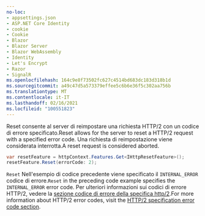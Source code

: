 ```yaml
---
no-loc:
- appsettings.json
- ASP.NET Core Identity
- cookie
- Cookie
- Blazor
- Blazor Server
- Blazor WebAssembly
- Identity
- Let's Encrypt
- Razor
- SignalR
ms.openlocfilehash: 164c9e8f73502fc627c4514bd683dc183d318b1d
ms.sourcegitcommit: a49c47d5a573379effee5c6b6e36f5c302aa756b
ms.translationtype: MT
ms.contentlocale: it-IT
ms.lasthandoff: 02/16/2021
ms.locfileid: "100551823"
---
```

<span data-ttu-id="d1ceb-101">Reset consente al server di reimpostare una richiesta HTTP/2 con un codice di errore specificato.</span><span class="sxs-lookup"><span data-stu-id="d1ceb-101">Reset allows for the server to reset a HTTP/2 request with a specified error code.</span></span> <span data-ttu-id="d1ceb-102">Una richiesta di reimpostazione viene considerata interrotta.</span><span class="sxs-lookup"><span data-stu-id="d1ceb-102">A reset request is considered aborted.</span></span>

```csharp
var resetFeature = httpContext.Features.Get<IHttpResetFeature>();
resetFeature.Reset(errorCode: 2);
```

<span data-ttu-id="d1ceb-103">`Reset` Nell'esempio di codice precedente viene specificato il `INTERNAL_ERROR` codice di errore.</span><span class="sxs-lookup"><span data-stu-id="d1ceb-103">`Reset` in the preceding code example specifies the `INTERNAL_ERROR` error code.</span></span> <span data-ttu-id="d1ceb-104">Per ulteriori informazioni sui codici di errore HTTP/2, vedere la [sezione codice di errore della specifica http/2](https://tools.ietf.org/html/rfc7540#page-50).</span><span class="sxs-lookup"><span data-stu-id="d1ceb-104">For more information about HTTP/2 error codes, visit the [HTTP/2 specification error code section](https://tools.ietf.org/html/rfc7540#page-50).</span></span>